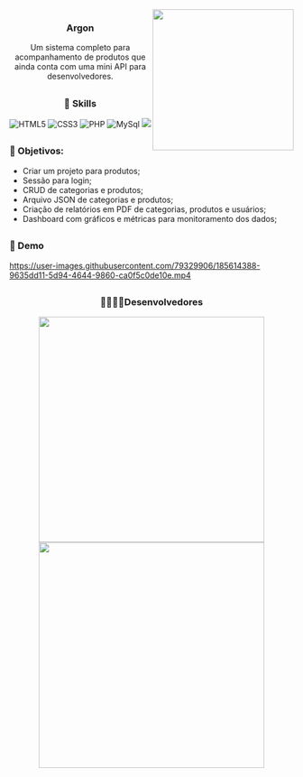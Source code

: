 <img align="right" src="https://user-images.githubusercontent.com/79329906/185622970-3363299e-2b20-42ce-b39d-9893dd54fffa.svg" width="250" height="250">

<div align="center">
  
### Argon
Um sistema completo para acompanhamento de produtos que ainda conta com uma mini API para desenvolvedores.
  
</div>

##
### <div align="center">🚀 Skills</div>
<div align="center">
  
  ![HTML5](https://img.shields.io/badge/html5-%23E34F26.svg?style=for-the-badge&logo=html5&logoColor=white)
  ![CSS3](https://img.shields.io/badge/css3-%231572B6.svg?style=for-the-badge&logo=css3&logoColor=white)
  ![PHP](https://img.shields.io/badge/php-%23777BB4.svg?style=for-the-badge&logo=php&logoColor=white)
  ![MySql](https://img.shields.io/badge/MySQL-005C84?style=for-the-badge&logo=mysql&logoColor=white)
  <img src="https://img.shields.io/badge/JavaScript-323330?style=for-the-badge&logo=javascript&logoColor=F7DF1E">
  
</div>

##
### 📌 Objetivos:
- Criar um projeto para produtos;
- Sessão para login;
- CRUD de categorias e produtos;
- Arquivo JSON de categorias e produtos;
- Criação de relatórios em PDF de categorias, produtos e usuários;
- Dashboard com gráficos e métricas para monitoramento dos dados;

##
### 🎥 Demo
https://user-images.githubusercontent.com/79329906/185614388-9635dd11-5d94-4644-9860-ca0f5c0de10e.mp4
 
##
### <div align="center">👩‍💻👨‍💻Desenvolvedores</div>
<div align="center">
 
 <a href="https://www.linkedin.com/in/hmirandas/">
   <img src="https://user-images.githubusercontent.com/79329906/151833054-ab960ad4-f6a0-436f-a1aa-666e8221b02c.svg" width=400>
 </a>
 
 <a href="https://github.com/DuS0usa">
   <img src="https://user-images.githubusercontent.com/79329906/151837708-bbed3c36-75ab-4355-a9a0-60894abf7e85.svg" width=400>
 </a>
 
</div>
